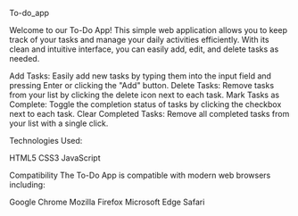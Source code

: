 To-do_app

Welcome to our To-Do App! This simple web application allows you to keep track of your tasks and manage your daily activities efficiently. With its clean and intuitive interface, you can easily add, edit, and delete tasks as needed.

Add Tasks: Easily add new tasks by typing them into the input field and pressing Enter or clicking the "Add" button.
Delete Tasks: Remove tasks from your list by clicking the delete icon next to each task.
Mark Tasks as Complete: Toggle the completion status of tasks by clicking the checkbox next to each task.
Clear Completed Tasks: Remove all completed tasks from your list with a single click.

Technologies Used:

HTML5
CSS3
JavaScript


Compatibility
The To-Do App is compatible with modern web browsers including:

Google Chrome
Mozilla Firefox
Microsoft Edge
Safari